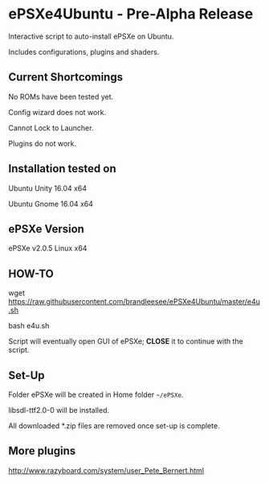 # ePSXe4Ubuntu - Pre-Alpha Release

Interactive script to auto-install ePSXe on Ubuntu.

Includes configurations, plugins and shaders. 

## Current Shortcomings

No ROMs have been tested yet.

Config wizard does not work.

Cannot Lock to Launcher.

Plugins do not work.

## Installation tested on 

Ubuntu Unity 16.04 x64

Ubuntu Gnome 16.04 x64

## ePSXe Version

ePSXe v2.0.5 Linux x64

## HOW-TO

wget https://raw.githubusercontent.com/brandleesee/ePSXe4Ubuntu/master/e4u.sh

bash e4u.sh

Script will eventually open GUI of ePSXe; <strong>CLOSE</strong> it to continue with the script. 

## Set-Up

Folder ePSXe will be created in Home folder <code>~/ePSXe</code>.

libsdl-ttf2.0-0 will be installed.

All downloaded *.zip files are removed once set-up is complete.

## More plugins

http://www.razyboard.com/system/user_Pete_Bernert.html
